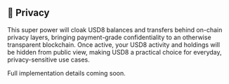 ## 🫣 Privacy   

This super power will cloak USD8 balances and transfers behind on-chain privacy layers, bringing payment-grade confidentiality to an otherwise transparent blockchain. Once active, your USD8 activity and holdings will be hidden from public view, making USD8 a practical choice for everyday, privacy-sensitive use cases.

Full implementation details coming soon.